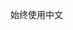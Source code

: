 <!------------------------------------------------------------------------------------
   Add Rules to this file or a short description and have Kiro refine them for you:   
-------------------------------------------------------------------------------------> 
始终使用中文